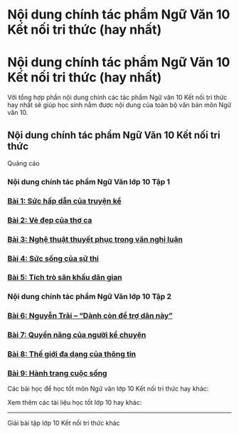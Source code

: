 # Nội dung chính tác phẩm Ngữ Văn 10 Kết nối tri thức (hay nhất)

# Nội dung chính tác phẩm Ngữ Văn 10 Kết nối tri thức (hay nhất)

Với tổng hợp phần nội dung chính các tác phẩm Ngữ văn 10 Kết nối tri thức hay nhất sẽ giúp học sinh nắm được nội dung của toàn bộ văn bản môn Ngữ văn 10.

## Nội dung chính tác phẩm Ngữ Văn 10 Kết nối tri thức

Quảng cáo

### Nội dung chính tác phẩm Ngữ Văn lớp 10 Tập 1

### [**Bài 1: Sức hấp dẫn của truyện kể**](https://vietjack.com/soan-van-lop-10-kn/bai-1-suc-hap-dan-cua-truyen-ke.jsp)

### [**Bài 2: Vẻ đẹp của thơ ca**](https://vietjack.com/soan-van-lop-10-kn/bai-2-ve-dep-cua-tho-ca.jsp)

### [**Bài 3: Nghệ thuật thuyết phục trong văn nghị luận**](https://vietjack.com/soan-van-lop-10-kn/bai-3-nghe-thuat-thuyet-phuc-trong-van-nghi-luan.jsp)

### [**Bài 4: Sức sống của sử thi**](https://vietjack.com/soan-van-lop-10-kn/bai-4-suc-song-su-thi.jsp)

### [**Bài 5: Tích trò sân khấu dân gian**](https://vietjack.com/soan-van-lop-10-kn/bai-5-tich-tro-san-khau-dan-gian.jsp)

### Nội dung chính tác phẩm Ngữ Văn lớp 10 Tập 2

### [**Bài 6: Nguyễn Trãi – “Dành còn để trợ dân này”**](https://vietjack.com/soan-van-lop-10-kn/bai-6-nguyen-trai-danh-con-de-tro-dan-nay.jsp)

### [**Bài 7: Quyền năng của người kể chuyện**](https://vietjack.com/soan-van-lop-10-kn/bai-7-quyen-nang-cua-nguoi-ke-chuyen.jsp)

### [**Bài 8: Thế giới đa dạng của thông tin**](https://vietjack.com/soan-van-lop-10-kn/bai-8-the-gioi-da-dang-cua-thong-tin.jsp)

### [**Bài 9: Hành trang cuộc sống**](https://vietjack.com/soan-van-lop-10-kn/bai-9-hanh-trang-cuoc-song.jsp)

Các bài học để học tốt môn Ngữ văn lớp 10 Kết nối tri thức hay khác:

Xem thêm các tài liệu học tốt lớp 10 hay khác:

* * *

Giải bài tập lớp 10 Kết nối tri thức khác
